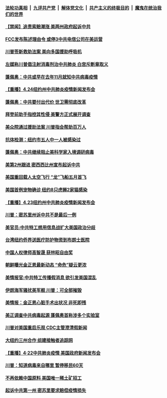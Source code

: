

####  [法轮功真相](../../../../basic/blob/master/README.md?t=04250901) &nbsp;|&nbsp; [九评共产党](../../../../9ping.md/blob/master/README.md?t=04250901) &nbsp;|&nbsp; [解体党文化](../../../../jtdwh.md/blob/master/README.md?t=04250901)  &nbsp;|&nbsp; [共产主义的终极目的](../../../../gczydzjmd.md/blob/master/README.md?t=04250901) &nbsp;|&nbsp; [魔鬼在统治我们的世界](../../../../mgztzwmdsj.md/blob/master/README.md?t=04250901) 

#### [【禁闻】追责索赔潮涨 美两州政府起诉中共](../pages/prog203/a102831170.md?t=04250901) 

#### [FCC发布陈述理由令 或停3中共电信公司在美运营](../pages/prog203/a102831125.md?t=04250901) 

#### [川普签新救助法案 美向多国援助呼吸机](../pages/prog203/a102831138.md?t=04250901) 

#### [左媒称川普倡注射消毒剂治中共肺炎 白宫斥断章取义](../pages/prog203/a102831005.md?t=04250901) 

#### [蓬佩奥：中共或早在去年11月就知中共病毒疫情](../pages/prog203/a102830953.md?t=04250901) 

#### [【重播】4.24纽约州中共肺炎疫情新闻发布会](../pages/prog203/a102829854.md?t=04250901) 

#### [蓬佩奥：中共要付出代价 世卫需彻底改革](../pages/prog203/a102830863.md?t=04250901) 

#### [拜登前助手指控其性侵 美警方正式展开调查](../pages/prog203/a102830309.md?t=04250901) 

#### [美众院通过援助法案 川普指会帮助百万人](../pages/prog203/a102830260.md?t=04250901) 

#### [抗体检测：纽约市五人中一人被感染过](../pages/prog203/a102830218.md?t=04250901) 

#### [蓬佩奥：中共继续阻止美科学家入境调研病毒](../pages/prog203/a102830212.md?t=04250901) 

#### [美第2州跟进 密西西比州宣布起诉中共](../pages/prog203/a102830080.md?t=04250901) 

#### [美国重回载人太空飞行 “龙”飞船五月首飞](../pages/prog203/a102830210.md?t=04250901) 

#### [美国首例宠物确诊 纽约8只虎狮2家猫感染](../pages/prog203/a102830176.md?t=04250901) 

#### [【重播】4.23纽约州中共肺炎疫情新闻发布会](../pages/prog203/a102829853.md?t=04250901) 

#### [川普：密苏里州诉中共不是最后一例](../pages/prog203/a102830043.md?t=04250901) 

#### [美官员:中共特工想用信息战扩大美国政治分歧](../pages/prog203/a102829991.md?t=04250901) 

#### [台湾纽约侨界送医疗防护物资到布朗士医院](../pages/prog203/a102830001.md?t=04250901) 

#### [中国人权律师高智晟 获林昭自由奖](../pages/prog203/a102829875.md?t=04250901) 

#### [朝鲜曝光金正恩最新动态 “命危”疑云更浓](../pages/prog203/a102829561.md?t=04250901) 

#### [美情报官:中共特工传播假消息 欲引发美国混乱](../pages/prog203/a102829587.md?t=04250901) 

#### [伊朗海军骚扰美军舰 川普：可全部摧毁](../pages/prog203/a102829308.md?t=04250901) 

#### [美情报：金正恩心脏手术出状况 非死即残](../pages/prog203/a102829509.md?t=04250901) 

#### [美正调查中共病毒起源 蓬佩奥首称涉多个实验室](../pages/prog203/a102829452.md?t=04250901) 

#### [川普对美国重启乐观 CDC主管澄清假新闻](../pages/prog203/a102829428.md?t=04250901) 

#### [大纽约三州合作 组建接触者追踪网](../pages/prog203/a102829375.md?t=04250901) 

#### [【重播】4·22中共肺炎疫情 美国政府新闻发布会](../pages/prog203/a102827206.md?t=04250901) 

#### [川普：知道病毒来自哪里 暂停移民60天](../pages/prog203/a102829208.md?t=04250901) 

#### [不再依赖中国原料 美国唯一稀土矿招工](../pages/prog203/a102829197.md?t=04250901) 

#### [起诉中共第一州 密苏里要求赔偿疫情损失](../pages/prog203/a102829199.md?t=04250901) 

